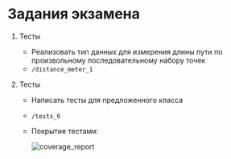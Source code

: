 # Задания экзамена

1. Тесты  
   - Реализовать тип данных для измерения длины пути по произвольному последовательному набору точек 
   - `/distance_meter_1`

6. Тесты  
   - Написать тесты для предложенного класса  
   - `/tests_6`  
   - Покрытие тестами:  
     
     ![coverage_report](https://user-images.githubusercontent.com/46486971/150045121-e1a5994e-e1b1-465a-bebd-633b663d4be9.png)
